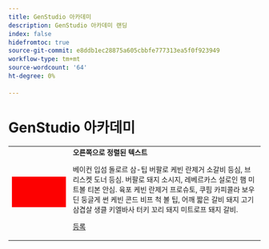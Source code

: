 ```yaml
---
title: GenStudio 아카데미
description: GenStudio 아카데미 랜딩
index: false
hidefromtoc: true
source-git-commit: e8ddb1ec28875a605cbbfe777313ea5f0f923949
workflow-type: tm+mt
source-wordcount: '64'
ht-degree: 0%

---
```


# GenStudio 아카데미


<table>
 <tr style= "border: 0;">
  <td><img src="./assets/medium.png"></td>
  <td> <strong>오른쪽으로 정렬된 텍스트</strong><p> 베이컨 입섬 돌로르 삼-팁 버팔로 케빈 란제거 소갈비 등심, 브리스켓 도너 등심. 버팔로 돼지 소시지, 레베르카스 설로인 햄 미트볼 티본 안심. 육포 케빈 란제거 프로슈토, 쿠핌 카피콜라 보우딘 둥글게 썬 케빈 콘드 비프 척 볼 팁, 어깨 짧은 갈비 돼지 고기 삼겹살 생클 키엘바사 터키 꼬리 돼지 미트로프 돼지 갈비.<p><a href="https://adobeevents.adobeconnect.com/ec77sm8a2tt2/event/registration.html?campaign-id=ExL" rel="noreferrer" target="_blank" class="spectrum-Button spectrum-Button--fill spectrum-Button--accent spectrum-Button--sizeM"><span class="spectrum-Button-label has-no-wrap">등록</span></a></td>
 </tr>
</table>